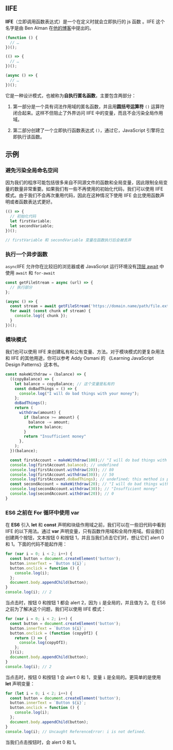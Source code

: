 ## IIFE

**IIFE**（立即调用函数表达式）是一个在定义时就会立即执行的 js 函数 。IIFE 这个名字是由 Ben Alman 在[他的博客](https://web.archive.org/web/20171201033208/http://benalman.com/news/2010/11/immediately-invoked-function-expression/#iife)中提出的。

```js
(function () {
  // …
})();

(() => {
  // …
})();

(async () => {
  // …
})();
```

它是一种设计模式，也被称为**自执行匿名函数**，主要包含两部分：

1. 第一部分是一个具有词法作用域的匿名函数，并且用**圆括号运算符** `()` 运算符闭合起来。这样不但阻止了外界访问 IIFE 中的变量，而且不会污染全局作用域。

2. 第二部分创建了一个立即执行函数表达式 `()`，通过它，JavaScript 引擎将立即执行该函数。

## 示例

### 避免污染全局命名空间

因为我们的程序可能包括很多来自不同源文件的函数和全局变量，因此限制全局变量的数量非常重要。如果我们有一些不再使用的初始化代码，我们可以使用 IIFE 模式。由于我们不会再次重用代码，因此在这种情况下使用 IIFE 会比使用函数声明或者函数表达式更好。

```js
(() => {
  // 初始化代码
  let firstVariable;
  let secondVariable;
})();

// firstVariable 和 secondVariable 变量在函数执行后会被丢弃
```

### 执行一个异步函数

`async`IIFE 允许你在比较旧的浏览器或者 JavaScript 运行环境没有[顶层 await](<[/zh-cn/docs/Web/JavaScript/Reference/Operators/await#top_level_await](https://www.bookstack.cn/read/es6-3rd/spilt.7.docs-async.md)>) 中使用 `await` 和 `for-await`

```js
const getFileStream = async (url) => {
  // 执行部分
};

(async () => {
  const stream = await getFileStream('https://domain.name/path/file.ext');
  for await (const chunk of stream) {
    console.log({ chunk });
  }
})();
```

### 模块模式

我们也可以使用 IIFE 来创建私有和公有变量、方法。对于模块模式的更复杂用法和 IIFE 的其他用途，你可以参考 Addy Osmani 的 《Learning JavaScript Design Patterns》这本书。

```js
const makeWithdraw = (balance) => {
  ((copyBalance) => {
    let balance = copyBalance; // 这个变量是私有的
    const doBadThings = () => {
      console.log("I will do bad things with your money");
    };
    doBadThings();
    return (
      withdraw(amount) {
        if (balance >= amount) {
          balance -= amount;
          return balance;
        }
        return "Insufficient money"
      },
    );
  })(balance);

  const firstAccount = makeWithdraw(100);// "I will do bad things with your money"
  console.log(firstAccount.balance); // undefined
  console.log(firstAccount.withdraw(20)); // 80
  console.log(firstAccount.withdraw(30)); // 50
  console.log(firstAccount.doBadThings); // undefined; this method is private
  const secondAccount = makeWithdraw(20); // "I will do bad things with your money"
  console.log(secondAccount.withdraw(30)); // "Insufficient money"
  console.log(secondAccount.withdraw(20)); // 0
}
```

### ES6 之前在 For 循环中使用 var

在 **ES6** 引入 **let** 和 **const** 声明和块级作用域之前，我们可以在一些旧代码中看到 IIFE 的以下用法。通过 **var** 声明变量，只有函数作用域和全局作用域。假设我们创建两个按钮，文本按钮 0 和按钮 1，并且当我们点击它们时，想让它们 alert 0 和 1。下面的代码不能起作用：

```js
for (var i = 0; i < 2; i++) {
  const button = document.createElement('button');
  button.innerText = `Button ${i}`;
  button.onclick = function () {
    console.log(i);
  };
  document.body.appendChild(button);
}
console.log(i); // 2
```

当点击时，按钮 0 和按钮 1 都会 alert 2，因为 `i` 是全局的，并且值为 2。在 ES6 之前为了解决这个问题，我们可以使用 IIFE 模式：

```js
for (var i = 0; i < 2; i++) {
  const button = document.createElement('button');
  button.innerText = `Button ${i}`;
  button.onclick = (function (copyOfI) {
    return () => {
      console.log(copyOfI);
    };
  })(i);
  document.body.appendChild(button);
}
console.log(i); // 2
```

当点击时，按钮 0 和按钮 1 会 alert 0 和 1，变量 `i` 是全局的。更简单的是使用 **let** 声明变量：

```js
for (let i = 0; i < 2; i++) {
  const button = document.createElement('button');
  button.innerText = `Button ${i}`;
  button.onclick = function () {
    console.log(i);
  };
  document.body.appendChild(button);
}
console.log(i); // Uncaught ReferenceError: i is not defined.
```

当我们点击按钮时，会 alert 0 和 1。

